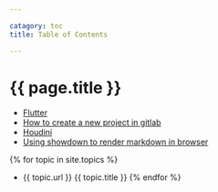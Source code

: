 ```yaml
---

catagory: toc
title: Table of Contents

---
```


# {{ page.title }}

* [Flutter](_topic/flutter.md)
* [How to create a new project in gitlab](_topic/project.md)
* [Houdini](houdini.md)
* [Using showdown to render markdown in browser](showdown.md)

{% for topic in site.topics %}
  * {{ topic.url }} {{ topic.title }} 
{% endfor %}